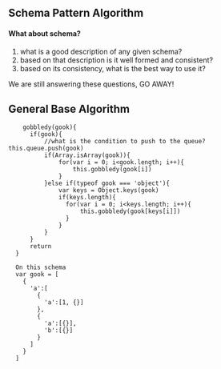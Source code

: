 ## Schema Pattern Algorithm

#### What about schema?
1. what is a good description of any given schema?
2. based on that description is it well formed and consistent?
3. based on its consistency, what is the best way to use it?

We are still answering these questions, GO AWAY!

## General Base Algorithm
      
      
        gobbledy(gook){
          if(gook){
              //what is the condition to push to the queue? this.queue.push(gook)
              if(Array.isArray(gook)){
                  for(var i = 0; i<gook.length; i++){
                      this.gobbledy(gook[i])
                  }
              }else if(typeof gook === 'object'){
                  var keys = Object.keys(gook)
                  if(keys.length){
                    for(var i = 0; i<keys.length; i++){
                        this.gobbledy(gook[keys[i]])
                    }
                  }
              }
          }
          return
      }
      
      On this schema
      var gook = [
        {
          'a':[
            {
              'a':[1, {}]
            },
            {
              'a':[{}],
              'b':[{}]
            }
          ]
        }
      ]
